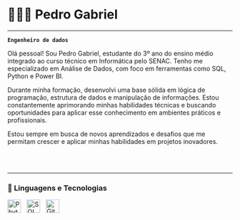 # 🧑🏻‍💻 Pedro Gabriel

---

**`Engenheiro de dados`**

Olá pessoal! Sou Pedro Gabriel, estudante do 3º ano do ensino médio integrado ao curso técnico em Informática pelo SENAC. Tenho me especializado em Análise de Dados, com foco em ferramentas como SQL, Python e Power BI.

Durante minha formação, desenvolvi uma base sólida em lógica de programação, estrutura de dados e manipulação de informações. Estou constantemente aprimorando minhas habilidades técnicas e buscando oportunidades para aplicar esse conhecimento em ambientes práticos e profissionais.

Estou sempre em busca de novos aprendizados e desafios que me permitam crescer e aplicar minhas habilidades em projetos inovadores.



<br/>
<br/>

---

### 🤖 Linguagens e Tecnologias

<img 
    align="left" 
    alt="Phyton"
    title="Phyton" 
    width="30px" 
    style="padding-right: 10px;" 
    src="https://cdn.jsdelivr.net/gh/devicons/devicon@latest/icons/python/python-original.svg" 
/>

<img 
    align="left" 
    alt="SQL" 
    title="SQL"
    width="30px" 
    style="padding-right: 10px;" 
    src="https://cdn.jsdelivr.net/gh/devicons/devicon@latest/icons/threedsmax/threedsmax-original.svg"
/>

<img 
    align="left" 
    alt="Git" 
    title="Git"
    width="30px" 
    style="padding-right: 10px;" 
    src="https://cdn.jsdelivr.net/gh/devicons/devicon@latest/icons/git/git-original.svg" 
/>

<br/>
<br/>
